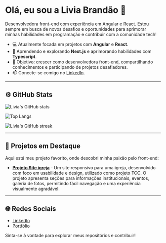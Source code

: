 # Olá, eu sou a Livia Brandão 👋

Desenvolvedora front-end com experiência em Angular e React. Estou sempre em busca de novos desafios e oportunidades para aprimorar minhas habilidades em programação e contribuir com a comunidade tech!

- 💻 Atualmente focada em projetos com **Angular** e **React**.
- 🌱 Aprendendo e explorando **Next.js** e aprimorando habilidades com **Typescript**.
- 🎯 Objetivo: crescer como desenvolvedora front-end, compartilhando conhecimentos e participando de projetos desafiadores.
- 📫 Conecte-se comigo no [LinkedIn](https://www.linkedin.com/in/livia-brandao).

---

## ⚙️ GitHub Stats

![Livia's GitHub stats](https://github-readme-stats.vercel.app/api?username=livbrandao&show_icons=true&theme=radical)

![Top Langs](https://github-readme-stats.vercel.app/api/top-langs/?username=livbrandao&layout=compact&theme=radical)

![Livia's GitHub streak](https://github-readme-streak-stats.herokuapp.com/?user=livbrandao&theme=radical)

---

## 🌱 Projetos em Destaque

Aqui está meu projeto favorito, onde descobri minha paixão pelo front-end:

- [**Projeto Site igreja**]([https://github.com/livbrandao/projeto-a](https://github.com/livbrandao/site-igreja)) - Um site responsivo para uma igreja, desenvolvido com foco em usabilidade e design, utilizado como projeto TCC. O projeto apresenta seções para informações institucionais, eventos, galeria de fotos, permitindo fácil navegação e uma experiência visualmente agradável.

---

## 🌐 Redes Sociais

- [LinkedIn](https://www.linkedin.com/in/liviatbrandao/)
- [Portfólio](https://github.com/livbrandao)

Sinta-se à vontade para explorar meus repositórios e contribuir!
